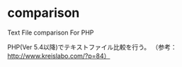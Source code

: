 # comparison
Text File comparison For PHP

PHP(Ver 5.4以降)でテキストファイル比較を行う。
（参考：http://www.kreislabo.com/?p=84）
